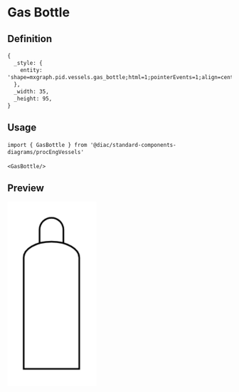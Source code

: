 # Gas Bottle

## Definition

```
{
  _style: { 
    entity: 'shape=mxgraph.pid.vessels.gas_bottle;html=1;pointerEvents=1;align=center;verticalLabelPosition=bottom;verticalAlign=top;dashed=0;',
  },
  _width: 35,
  _height: 95,
}
```

## Usage

```
import { GasBottle } from '@diac/standard-components-diagrams/procEngVessels'

<GasBottle/>
```

## Preview

<img src="./gas-bottle.png" width="200"/>
